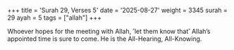 +++
title = 'Surah 29, Verses 5'
date = '2025-08-27'
weight = 3345
surah = 29
ayah = 5
tags = ["allah"]
+++

Whoever hopes for the meeting with Allah, ˹let them know that˺ Allah’s appointed time is sure to come. He is the All-Hearing, All-Knowing.